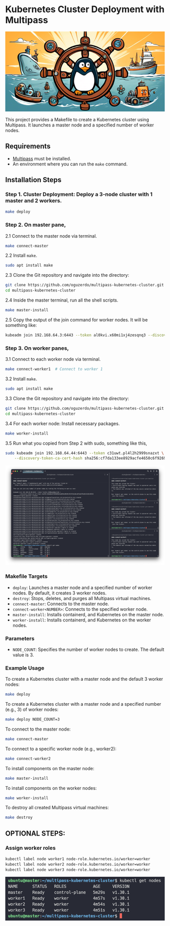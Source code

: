 # Kubernetes Cluster Deployment with Multipass

![alt text](images/cover.png)

This project provides a Makefile to create a Kubernetes cluster using Multipass. It launches a master node and a specified number of worker nodes.

## Requirements

- [Multipass](https://multipass.run/) must be installed.
- An environment where you can run the `make` command.


## Installation Steps

### Step 1. **Cluster Deployment**: Deploy a 3-node cluster with 1 master and 2 workers.

```bash
make deploy
```

### Step 2. On master pane, 

2.1 Connect to the master node via terminal.

```bash
make connect-master
```

2.2 Install `make`.
```bash
sudo apt install make
```

2.3 Clone the Git repository and navigate into the directory:

```bash
git clone https://github.com/oguzerdo/multipass-kubernetes-cluster.git
cd multipass-kubernetes-cluster
```

2.4 Inside the master terminal, run all the shell scripts.

```bash
make master-install
```

2.5 Copy the output of the join command for worker nodes. It will be something like:
    
```bash
kubeadm join 192.168.64.3:6443 --token al0kvi.x60mi1xj4zesqnq3 --discovery-token-ca-cert-hash sha256:f4ff0c7684bbac599a8208b94bb28e451023662ab51bc1ce16f60a855a85e2a5
```

### Step 3. On worker panes, 

3.1 Connect to each worker node via terminal.
    
```bash
make connect-worker1  # Connect to worker 1
```

3.2 Install `make`.
```bash
sudo apt install make
```

3.3 Clone the Git repository and navigate into the directory:

```bash
git clone https://github.com/oguzerdo/multipass-kubernetes-cluster.git
cd multipass-kubernetes-cluster
```


3.4 For each worker node: Install necessary packages.
        
```bash
make worker-install
```

3.5 Run what you copied from Step 2 with sudo, something like this,

```bash
sudo kubeadm join 192.168.64.44:6443 --token c31uwt.pl4l2h2999snazxt \
	--discovery-token-ca-cert-hash sha256:cf7da133ee8929acfe4650c6f9269299dff36a0b9e97623f141177315153f704
```

![alt text](images/nodes.png)



### Makefile Targets

- `deploy`: Launches a master node and a specified number of worker nodes. By default, it creates 3 worker nodes.
- `destroy`: Stops, deletes, and purges all Multipass virtual machines.
- `connect-master`: Connects to the master node.
- `connect-worker<NUMBER>`: Connects to the specified worker node.
- `master-install`: Installs containerd, and Kubernetes on the master node.
- `worker-install`: Installs containerd, and Kubernetes on the worker nodes.

### Parameters

- `NODE_COUNT`: Specifies the number of worker nodes to create. The default value is 3.

### Example Usage

To create a Kubernetes cluster with a master node and the default 3 worker nodes:

```bash
make deploy
```

To create a Kubernetes cluster with a master node and a specified number (e.g., 3) of worker nodes:

```bash
make deploy NODE_COUNT=3
```

To connect to the master node:

```bash
make connect-master
```


To connect to a specific worker node (e.g., worker2):

```bash
make connect-worker2
```

To install components on the master node:

```bash
make master-install
```

To install components on the worker nodes:

```bash
make worker-install
```

To destroy all created Multipass virtual machines:

```bash
make destroy
```


 
## OPTIONAL STEPS:


### Assign worker roles

```bash
kubectl label node worker1 node-role.kubernetes.io/worker=worker
kubectl label node worker2 node-role.kubernetes.io/worker=worker
kubectl label node worker3 node-role.kubernetes.io/worker=worker
```

![alt text](images/node-roles.png)